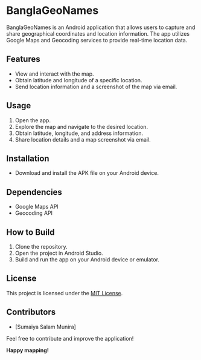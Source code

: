 # BanglaGeoNames

BanglaGeoNames is an Android application that allows users to capture and share geographical coordinates and location information. The app utilizes Google Maps and Geocoding services to provide real-time location data.

## Features

- View and interact with the map.
- Obtain latitude and longitude of a specific location.
- Send location information and a screenshot of the map via email.

## Usage

1. Open the app.
2. Explore the map and navigate to the desired location.
3. Obtain latitude, longitude, and address information.
4. Share location details and a map screenshot via email.

## Installation

- Download and install the APK file on your Android device.

## Dependencies

- Google Maps API
- Geocoding API

## How to Build

1. Clone the repository.
2. Open the project in Android Studio.
3. Build and run the app on your Android device or emulator.

## License

This project is licensed under the [MIT License](LICENSE).

## Contributors

- [Sumaiya Salam Munira]

Feel free to contribute and improve the application!

**Happy mapping!**
